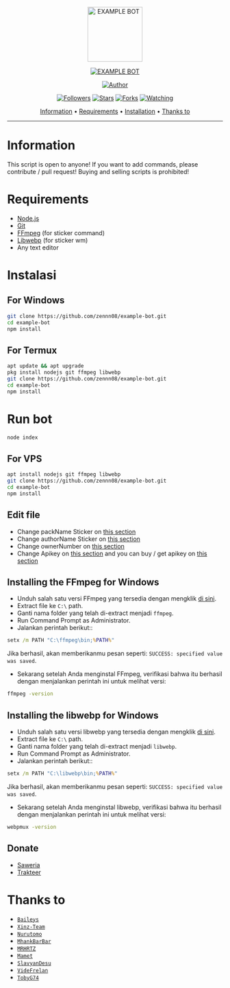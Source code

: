 <p align="center">
<img src="https://justaqul.xyz/assets/img/profile/c507c50fcedc1ab55a9e8e436a2081d5.jpg" alt="EXAMPLE BOT" width="128" height="128"/>
</p>
<p align="center">
<a href="#"><img title="EXAMPLE BOT" src="https://img.shields.io/badge/EXAMPLE BOT-green?colorA=%23ff0000&colorB=%23017e40&style=for-the-badge"></a>
</p>
<p align="center">
<a href="https://github.com/zennn08"><img title="Author" src="https://img.shields.io/badge/Author-zennn08-red.svg?style=for-the-badge&logo=github"></a>
</p>
<p align="center">
<a href="https://github.com/zennn08/followers"><img title="Followers" src="https://img.shields.io/github/followers/zennn08?color=blue&style=flat-square"></a>
<a href="https://github.com/zennn08/megumikato2/stargazers/"><img title="Stars" src="https://img.shields.io/github/stars/zennn08/example-bot?color=red&style=flat-square"></a>
<a href="https://github.com/zennn08/megumikato2/network/members"><img title="Forks" src="https://img.shields.io/github/forks/zennn08/example-bot?color=red&style=flat-square"></a>
<a href="https://github.com/zennn08/megumikato2/watchers"><img title="Watching" src="https://img.shields.io/github/watchers/zennn08/example-bot?label=Watchers&color=blue&style=flat-square"></a>
</p>

<p align="center">
  <a href="https://github.com/zennn08/example-bot#information">Information</a> •
  <a href="https://github.com/zennn08/example-bot#requirements">Requirements</a> •
  <a href="https://github.com/zennn08/example-bot#instalasi">Installation</a> •
  <a href="https://github.com/zennn08/example-bot#thanks-to">Thanks to</a>
</p>
</div>


---


# Information
This script is open to anyone! If you want to add commands, please contribute / pull request! Buying and selling scripts is prohibited!

# Requirements
* [Node.js](https://nodejs.org/en/)
* [Git](https://git-scm.com/downloads)
* [FFmpeg](https://github.com/BtbN/FFmpeg-Builds/releases/download/autobuild-2020-12-08-13-03/ffmpeg-n4.3.1-26-gca55240b8c-win64-gpl-4.3.zip) (for sticker command)
* [Libwebp](https://developers.google.com/speed/webp/download) (for sticker wm)
* Any text editor

# Instalasi
## For Windows
```bash
git clone https://github.com/zennn08/example-bot.git
cd example-bot
npm install
```
## For Termux
```bash
apt update && apt upgrade
pkg install nodejs git ffmpeg libwebp
git clone https://github.com/zennn08/example-bot.git
cd example-bot
npm install
```

# Run bot
```cmd
node index
```
## For VPS
```bash
apt install nodejs git ffmpeg libwebp
git clone https://github.com/zennn08/example-bot.git
cd example-bot
npm install
```

## Edit file
- Change packName Sticker on [this section](https://github.com/zennn08/example-bot/blob/47d703284ad198befe5b470fd4418df4a1e07a69/config.json#L2)
- Change authorName Sticker on [this section](https://github.com/zennn08/example-bot/blob/47d703284ad198befe5b470fd4418df4a1e07a69/config.json#L3)
- Change ownerNumber on [this section](https://github.com/zennn08/example-bot/blob/47d703284ad198befe5b470fd4418df4a1e07a69/config.json#L4)
- Change Apikey on [this section](https://github.com/zennn08/example-bot/blob/47d703284ad198befe5b470fd4418df4a1e07a69/config.json#L9) and you can buy / get apikey on [this section](https://justaqul.xyz)


## Installing the FFmpeg for Windows
* Unduh salah satu versi FFmpeg yang tersedia dengan mengklik [di sini](https://www.gyan.dev/ffmpeg/builds/).
* Extract file ke `C:\` path.
* Ganti nama folder yang telah di-extract menjadi `ffmpeg`.
* Run Command Prompt as Administrator.
* Jalankan perintah berikut::
```cmd
setx /m PATH "C:\ffmpeg\bin;%PATH%"
```
Jika berhasil, akan memberikanmu pesan seperti: `SUCCESS: specified value was saved`.
* Sekarang setelah Anda menginstal FFmpeg, verifikasi bahwa itu berhasil dengan menjalankan perintah ini untuk melihat versi:
```cmd
ffmpeg -version
```


## Installing the libwebp for Windows
* Unduh salah satu versi libwebp yang tersedia dengan mengklik [di sini](https://developers.google.com/speed/webp/download).
* Extract file ke `C:\` path.
* Ganti nama folder yang telah di-extract menjadi `libwebp`.
* Run Command Prompt as Administrator.
* Jalankan perintah berikut::
```cmd
setx /m PATH "C:\libwebp\bin;%PATH%"
```
Jika berhasil, akan memberikanmu pesan seperti: `SUCCESS: specified value was saved`.
* Sekarang setelah Anda menginstal libwebp, verifikasi bahwa itu berhasil dengan menjalankan perintah ini untuk melihat versi:
```cmd
webpmux -version
```

## Donate
- [Saweria](https://saweria.co/aqulzz)
- [Trakteer](https://trakteer.id/aqulzz)

# Thanks to
* [`Baileys`](https://github.com/adiwajshing/Baileys)
* [`Xinz-Team`](https://github.com/Xinz-Team)
* [`Nurutomo`](https://github.com/Nurutomo)
* [`MhankBarBar`](https://github.com/MhankBarBar)
* [`MRHRTZ`](https://github.com/MRHRTZ)
* [`Mamet`](https://github.com/mamet8/)
* [`SlavyanDesu`](https://github.com/SlavyanDesu)
* [`VideFrelan`](https://github.com/VideFrelan)
* [`TobyG74`](https://github.com/TobyG74)